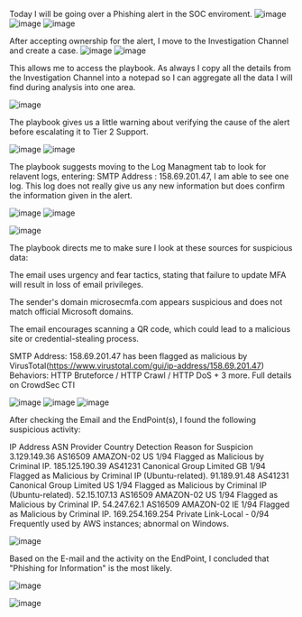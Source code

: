 Today I will be going over a Phishing alert in the SOC enviroment.
![image](https://github.com/user-attachments/assets/65a1632b-0a59-431c-8278-64f10a4f1671)
![image](https://github.com/user-attachments/assets/3e95e234-bc52-4435-841c-41f220d09c9d)
![image](https://github.com/user-attachments/assets/ba03657b-e193-45b7-96f1-9f862d86323e)


After accepting ownership for the alert, I move to the Investigation Channel and create a case.
![image](https://github.com/user-attachments/assets/6687666e-c716-450a-9ed5-82342ff20bac)
![image](https://github.com/user-attachments/assets/e4a06d97-1e15-4e48-9da6-9b6c11ac6637)

This allows me to access the playbook.
As always I copy all the details from the Investigation Channel into a notepad so I can aggregate all the data I will find during analysis into one area.

![image](https://github.com/user-attachments/assets/6c5ecec0-dd5b-413a-b525-1df28aa59a4b)

The playbook gives us a little warning about verifying the cause of the alert before escalating it to Tier 2 Support.

![image](https://github.com/user-attachments/assets/57045edf-7328-49ca-b074-19ff43010b7c)
![image](https://github.com/user-attachments/assets/59a6d746-08ab-40c6-ac09-8cb2ec79bc50)

The playbook suggests moving to the Log Managment tab to look for relavent logs, entering: SMTP Address :
158.69.201.47, I am able to see one log. 
This log does not really give us any new information but does confirm the information given in the alert.

![image](https://github.com/user-attachments/assets/42ace2e9-6e6a-4e5d-af97-36d496adcb6b)
![image](https://github.com/user-attachments/assets/ffebd96b-fb54-43de-be61-9c7bb765e597)

![image](https://github.com/user-attachments/assets/add32fa7-ead6-4f7f-b306-e2d96da3f531)

The playbook directs me to make sure I look at these sources for suspicious data:

The email uses urgency and fear tactics, stating that failure to update MFA will result in loss of email privileges.

The sender's domain microsecmfa.com appears suspicious and does not match official Microsoft domains.

The email encourages scanning a QR code, which could lead to a malicious site or credential-stealing process.

SMTP Address: 158.69.201.47 has been flagged as malicious by VirusTotal(https://www.virustotal.com/gui/ip-address/158.69.201.47)
    Behaviors: HTTP Bruteforce / HTTP Crawl / HTTP DoS + 3 more. Full details on CrowdSec CTI

![image](https://github.com/user-attachments/assets/69c8f71a-dc24-4644-829a-9495fe0f531c)
![image](https://github.com/user-attachments/assets/1b2d95e9-7ba8-415a-9141-da5523f96eab)
![image](https://github.com/user-attachments/assets/4a28e31f-1419-4e24-96e2-ef3e2b0a9428)

After checking the Email and the EndPoint(s), I found the following suspicious activity:

IP Address	ASN	Provider	Country	Detection	Reason for Suspicion
3.129.149.36	AS16509	AMAZON-02	US	1/94	Flagged as Malicious by Criminal IP.
185.125.190.39	AS41231	Canonical Group Limited	GB	1/94	Flagged as Malicious by Criminal IP (Ubuntu-related).
91.189.91.48	AS41231	Canonical Group Limited	US	1/94	Flagged as Malicious by Criminal IP (Ubuntu-related).
52.15.107.13	AS16509	AMAZON-02	US	1/94	Flagged as Malicious by Criminal IP.
54.247.62.1	AS16509	AMAZON-02	IE	1/94	Flagged as Malicious by Criminal IP.
169.254.169.254	Private	Link-Local	-	0/94	Frequently used by AWS instances; abnormal on Windows.

![image](https://github.com/user-attachments/assets/160af96f-1b37-4f44-9fb5-86c2b0f6e531)

Based on the E-mail and the activity on the EndPoint, I concluded that "Phishing for Information" is the most likely.

![image](https://github.com/user-attachments/assets/8711289f-20ac-478a-bde9-f1eaed8538bc)

![image](https://github.com/user-attachments/assets/8a9212ad-d8ed-4b97-be4f-ad6b7e4d5e3f)
